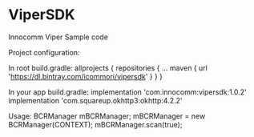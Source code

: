 # ViperSDK
Innocomm Viper Sample code

Project configuration:

In root build.gradle:
    allprojects {
        repositories {
            ...
            maven {
                url 'https://dl.bintray.com/icommori/vipersdk'
            }
        }
    }

In your app build.gradle:
    implementation 'com.innocomm:vipersdk:1.0.2'
    implementation 'com.squareup.okhttp3:okhttp:4.2.2'
    
Usage:
BCRManager mBCRManager;
mBCRManager = new BCRManager(CONTEXT);
mBCRManager.scan(true);
